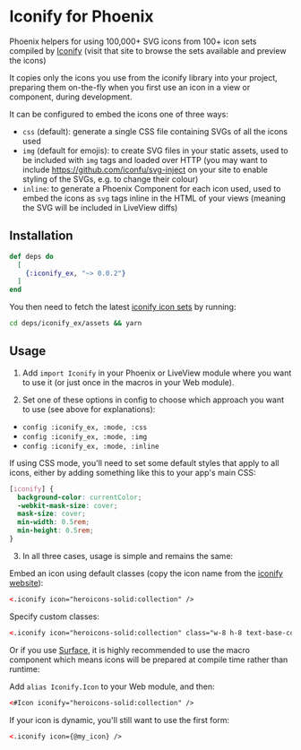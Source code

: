 # Iconify for Phoenix

Phoenix helpers for using 100,000+ SVG icons from 100+ icon sets compiled by [Iconify](https://icon-sets.iconify.design) (visit that site to browse the sets available and preview the icons)

It copies only the icons you use from the iconify library into your project, preparing them on-the-fly when you first use an icon in a view or component, during development.

It can be configured to embed the icons one of three ways:
- `css` (default): generate a single CSS file containing SVGs of all the icons used 
- `img` (default for emojis): to create SVG files in your static assets, used to be included with `img` tags and loaded over HTTP (you may want to include https://github.com/iconfu/svg-inject on your site to enable styling of the SVGs, e.g. to change their colour)
- `inline`: to generate a Phoenix Component for each icon used, used to embed the icons as `svg` tags inline in the HTML of your views (meaning the SVG will be included in LiveView diffs)

## Installation

```elixir
def deps do
  [
    {:iconify_ex, "~> 0.0.2"}
  ]
end
```

You then need to fetch the latest [iconify icon sets](https://github.com/iconify/icon-sets) by running:
```bash
cd deps/iconify_ex/assets && yarn
```

## Usage

1. Add `import Iconify` in your Phoenix or LiveView module where you want to use it (or just once in the macros in your Web module). 

2. Set one of these options in config to choose which approach you want to use (see above for explanations):
- `config :iconify_ex, :mode, :css` 
- `config :iconify_ex, :mode, :img` 
- `config :iconify_ex, :mode, :inline` 

If using CSS mode, you'll need to set some default styles that apply to all icons, either by adding something like this to your app's main CSS:
```css
[iconify] {
  background-color: currentColor;
  -webkit-mask-size: cover;
  mask-size: cover;
  min-width: 0.5rem;
  min-height: 0.5rem;
}
```

3. In all three cases, usage is simple and remains the same:

Embed an icon using default classes (copy the icon name from the [iconify website](https://icon-sets.iconify.design)):
```html
<.iconify icon="heroicons-solid:collection" />
```

Specify custom classes:
```html
<.iconify icon="heroicons-solid:collection" class="w-8 h-8 text-base-content" /> 
```

Or if you use [Surface](https://surface-ui.org), it is highly recommended to use the macro component which means icons will be prepared at compile time rather than runtime:

Add `alias Iconify.Icon` to your Web module, and then:

```html
<#Icon iconify="heroicons-solid:collection" />
```

If your icon is dynamic, you'll still want to use the first form:
```html
<.iconify icon={@my_icon} />
```
